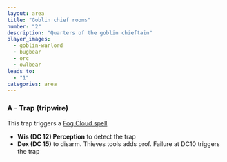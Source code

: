 ```yaml
---
layout: area
title: "Goblin chief rooms"
number: "2"
description: "Quarters of the goblin chieftain"
player_images:
  - goblin-warlord
  - bugbear
  - orc
  - owlbear
leads_to:
  - "1"
categories: area
---
```


### A - Trap (tripwire)

This trap triggers a [Fog Cloud spell](https://www.dandwiki.com/wiki/5e_SRD:Fog_Cloud)

* **Wis (DC 12) Perception** to detect the trap
* **Dex (DC 15)** to disarm. Thieves tools adds prof. Failure at DC10 triggers the trap
